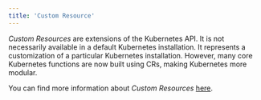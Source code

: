 ```yaml
---
title: 'Custom Resource'
---
```


*Custom Resources* are extensions of the Kubernetes API. It is not necessarily available in a default Kubernetes installation. It represents a customization of a particular Kubernetes installation. However, many core Kubernetes functions are now built using CRs, making Kubernetes more modular.

You can find more information about *Custom Resources* [here](https://kubernetes.io/docs/concepts/extend-kubernetes/api-extension/custom-resources/).
